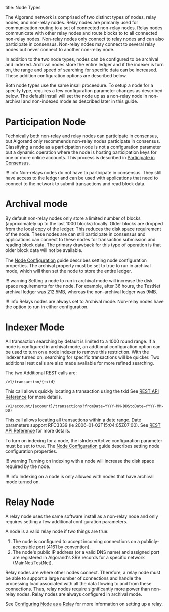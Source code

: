 title: Node Types

The Algorand network is comprised of two distinct types of nodes, relay nodes, and non-relay nodes. Relay nodes are primarily used for communication routing to a set of connected non-relay nodes. Relay nodes communicate with other relay nodes and route blocks to to all connected non-relay nodes. Non-relay nodes only connect to relay nodes and can also participate in consensus. Non-relay nodes may connect to several relay nodes but never connect to another non-relay node.

In addition to the two node types, nodes can be configured to be archival and indexed. Archival nodes store the entire ledger and if the indexer is turn on, the range and speed of searching for specific data can be increased. These addition configuration options are described below.

Both node types use the same insall proceedure. To setup a node for a specify type, requires a few configuration parameter changes as described below. The default install will set the node up as a non-relay node in non-archival and non-indexed mode as described later in this guide. 

# Participation Node 
Technically both non-relay and relay nodes can participate in consensus, but Algorand only recommends non-relay nodes participate in consensus. Classifying a node as a participation node is not a configuration parameter but a dynamic operation where the node is hosting participation keys for one or more online accounts. This process is described in [Participate in Consensus](/network-participation/participate-in-consensus/overview/).

!!! info
    Non-relays nodes do not have to participate in consensus. They still have access to the ledger and can be used with applications that need to connect to the network to submit transactions and read block data. 


# Archival mode
 By default non-relay nodes only store a limited number of blocks (approximately up to the last 1000 blocks) locally. Older blocks are dropped from the local copy of the ledger. This reduces the disk space requirement of the node. These nodes are can still participate in consensus and applications can connect to these nodes for transaction submission and reading block data. The primary drawback for this type of operation is that older block data will not be available. 
 
 The [Node Configuration](/docs/node-configuration-settings) guide describes setting node configuration properties. The archival property must be set to true to run in archival mode, which will then set the node to store the entire ledger. 
 
!!! warning
     Setting a node to run in archival mode will increase the disk space requirements for the node. For example, after 36 hours, the TestNet archival ledger was 212.5MB, whereas the non-archival ledger was 9MB.
 

!!! info
    Relays nodes are always set to Archival mode. Non-relay nodes have the option to run in either configuration.

# Indexer Mode
All transaction searching by default is limited to a 1000 round range. If a node is configured in archival mode, an addtional configuration option can be used to turn on a node indexer to remove this restriction. With the indexer turned on, searching for specific transactions will be quicker. Two additional rest calls are also made available for more refined searching. 

The two Additional REST calls are:

```
/v1/transaction/{txid}
```
This call allows quickly locating a transaction using the txid
See [REST API Reference](/reference-docs/rest-apis/algod/#get-v1transactiontxid) for more details.

```
/v1/account/{account}/transactions?fromDate=YYYY-MM-DD&toDate=YYYY-MM-DD) 
```

This call allows locating all transactions within a date range. Date parameters support RFC3339 (ie 2006-01-02T15:04:05Z07:00).
See [REST API Reference](/reference-docs/rest-apis/algod/#get-v1accountaddresstransactions) for more details.

To turn on indexing for a node, the isIndexerActive configuration parameter must be set to true. The [Node Configuration](/docs/node-configuration-settings) guide describes setting node configuration properties.

!!! warning
     Turning on indexing with a node will increase the disk space required by the node.

!!! info
    Indexing on a node is only allowed with nodes that have archival mode turned on.


# Relay Node
A relay node uses the same software install as a non-relay node and only requires setting a few additional configuration parameters.

A node is a valid relay node if two things are true:

1. The node is configured to accept incoming connections on a publicly-accessible port (4161 by convention).
2. The node's public IP address (or a valid DNS name) and assigned port are registered in Algorand's SRV records for a specific network (MainNet/TestNet).
   
Relay nodes are where other nodes connect. Therefore, a relay node must be able to support a large number of connections and handle the processing load associated with all the data flowing to and from these connections. Thus, relay nodes require significantly more power than non-relay nodes. Relay nodes are always configured in archival mode.

See [Configuring Node as a Relay]() for more information on setting up a relay.





